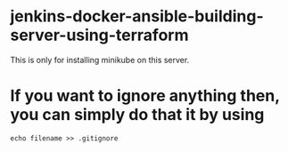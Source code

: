 # jenkins-docker-ansible-building-server-using-terraform

This is only for installing minikube on this server.

# If you want to ignore anything then, you can simply do that it by using 
```
echo filename >> .gitignore
```

